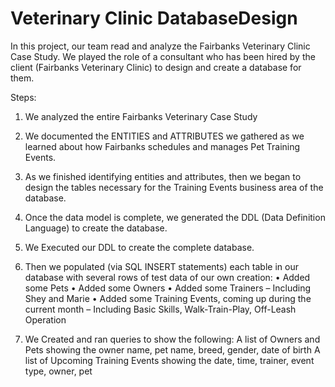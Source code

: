 # Veterinary Clinic DatabaseDesign
In this project, our team read and analyze the Fairbanks Veterinary Clinic Case Study. We played the role of a consultant who has been hired by the client (Fairbanks Veterinary Clinic) to design and create a database for them.

Steps:

1. We analyzed the entire Fairbanks Veterinary Case Study
2. We documented the ENTITIES and ATTRIBUTES we gathered as we learned about how Fairbanks schedules and manages Pet Training Events.

3. As we finished identifying entities and attributes, then we began to design the tables
necessary for the Training Events business area of the database.
4. Once the data model is complete, we generated the DDL (Data Definition Language) to create the database.
5. We Executed our DDL to create the complete database.

6. Then we populated (via SQL INSERT statements) each table in our database with several rows of test data of our own creation:
• Added some Pets 
• Added some Owners 
• Added some Trainers – Including Shey and Marie
• Added some Training Events, coming up during the current month – Including Basic Skills, Walk-Train-Play, Off-Leash Operation

7. We Created and ran queries to show the following:
A list of Owners and Pets showing the owner name, pet name, breed, gender, date of birth
A list of Upcoming Training Events showing the date, time, trainer, event type, owner, pet
